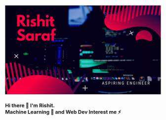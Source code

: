 <img src = "./profile_banner.png"> <br>
<h3>Hi there 👋 I'm Rishit. <br>
Machine Learning 🤖 and Web Dev Interest me ⚡️




